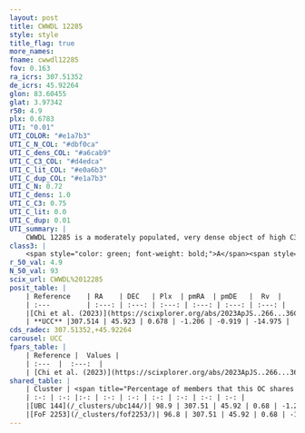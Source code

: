 ```yaml
---
layout: post
title: CWWDL 12285
style: style
title_flag: true
more_names: 
fname: cwwdl12285
fov: 0.163
ra_icrs: 307.51352
de_icrs: 45.92264
glon: 83.60455
glat: 3.97342
r50: 4.9
plx: 0.6783
UTI: "0.01"
UTI_COLOR: "#e1a7b3"
UTI_C_N_COL: "#dbf0ca"
UTI_C_dens_COL: "#a6cab9"
UTI_C_C3_COL: "#d4edca"
UTI_C_lit_COL: "#e0a6b3"
UTI_C_dup_COL: "#e1a7b3"
UTI_C_N: 0.72
UTI_C_dens: 1.0
UTI_C_C3: 0.75
UTI_C_lit: 0.0
UTI_C_dup: 0.01
UTI_summary: |
    CWWDL 12285 is a moderately populated, very dense object of high C3 quality. It was recently reported in the literature.<br><br><span style="color: #99180f; font-weight: bold;">Warning: </span>This is very likely a duplicate object, which shares a large percentage of members with at least one previously reported entry.
class3: |
    <span style="color: green; font-weight: bold;">A</span><span style="color: #FFC300; font-weight: bold;">B</span>
r_50_val: 4.9
N_50_val: 93
scix_url: CWWDL%2012285
posit_table: |
    | Reference    | RA    | DEC   | Plx  | pmRA  | pmDE   |  Rv  |
    | :---         | :---: | :---: | :---: | :---: | :---: | :---: |
    |[Chi et al. (2023)](https://scixplorer.org/abs/2023ApJS..266...36C) | 307.531 | 45.934 | 0.684 | -1.199 | -0.954 | -13.896 |
    | **UCC** |307.514 | 45.923 | 0.678 | -1.206 | -0.919 | -14.975 | 
cds_radec: 307.51352,+45.92264
carousel: UCC
fpars_table: |
    | Reference |  Values |
    | :---  |  :---:  |
    | [Chi et al. (2023)](https://scixplorer.org/abs/2023ApJS..266...36C) | `logAge=6.38, Z=-0.88` |
shared_table: |
    | Cluster | <span title="Percentage of members that this OC shares with the ones listed">%</span>   | RA   | DEC   | Plx   | pmRA  | pmDE  | Rv | UTI |
    | :-: | :-: |:-: | :-: | :-: | :-: | :-: | :-: | :-: |
    |[UBC 144](/_clusters/ubc144/)| 98.9 | 307.51 | 45.92 | 0.68 | -1.2 | -0.92 | -11.77 |0.07 |
    |[FoF 2253](/_clusters/fof2253/)| 96.8 | 307.51 | 45.92 | 0.68 | -1.21 | -0.92 | -18.93 |0.75 |
---
```

